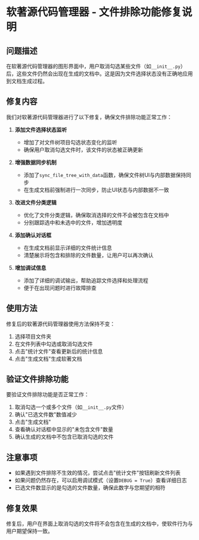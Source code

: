 # 软著源代码管理器 - 文件排除功能修复说明

## 问题描述

在软著源代码管理器的图形界面中，用户取消勾选某些文件（如`__init__.py`）后，这些文件仍然会出现在生成的文档中。这是因为文件选择状态没有正确地应用到文档生成过程。

## 修复内容

我们对软著源代码管理器进行了以下修复，确保文件排除功能正常工作：

1. **添加文件选择状态监听**
   - 增加了对文件树项目勾选状态变化的监听
   - 确保用户取消勾选文件时，该文件的状态被正确更新

2. **增强数据同步机制**
   - 添加了`sync_file_tree_with_data`函数，确保文件树UI与内部数据保持同步
   - 在生成文档前强制进行一次同步，防止UI状态与内部数据不一致

3. **改进文件分类逻辑**
   - 优化了文件分类逻辑，确保取消选择的文件不会被包含在文档中
   - 分别跟踪选中和未选中的文件，增加透明度

4. **添加确认对话框**
   - 在生成文档前显示详细的文件统计信息
   - 清楚展示将包含和排除的文件数量，让用户可以再次确认

5. **增加调试信息**
   - 添加了详细的调试输出，帮助追踪文件选择和处理流程
   - 便于在出现问题时进行故障排查

## 使用方法

修复后的软著源代码管理器使用方法保持不变：

1. 选择项目文件夹
2. 在文件列表中勾选或取消勾选文件
3. 点击"统计文件"查看更新后的统计信息
4. 点击"生成文档"生成软著文档

## 验证文件排除功能

要验证文件排除功能是否正常工作：

1. 取消勾选一个或多个文件（如`__init__.py`文件）
2. 确认"已选文件数"数值减少
3. 点击"生成文档"
4. 查看确认对话框中显示的"未包含文件"数量
5. 确认生成的文档中不包含已取消勾选的文件

## 注意事项

- 如果遇到文件排除不生效的情况，尝试点击"统计文件"按钮刷新文件列表
- 如果问题仍然存在，可以启用调试模式（设置`DEBUG = True`）查看详细日志
- 已选文件数显示的是勾选的文件数量，确保此数字与您期望的相符

## 修复效果

修复后，用户在界面上取消勾选的文件将不会包含在生成的文档中，使软件行为与用户期望保持一致。 